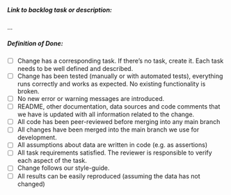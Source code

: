 ##### Link to backlog task or description:

...

##### Definition of Done:
- [ ] Change has a corresponding task. If there’s no task, create it. Each task needs to be well defined and described.
- [ ] Change has been tested (manually or with automated tests), everything runs correctly and works as expected. No existing functionality is broken.
- [ ] No new error or warning messages are introduced.
- [ ] README, other documentation, data sources and code comments that we have is updated with all information related to the change.
- [ ] All code has been peer-reviewed before merging into any main branch
- [ ] All changes have been merged into the main branch we use for development.
- [ ] All assumptions about data are written in code (e.g. as assertions)
- [ ] All task requirements satisfied. The reviewer is responsible to verify each aspect of the task.
- [ ] Change follows our style-guide.
- [ ] All results can be easily reproduced (assuming the data has not changed)
